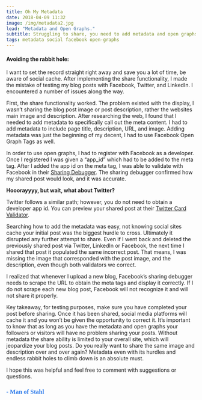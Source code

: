 ```yaml
---
title: Oh My Metadata
date: 2018-04-09 11:32
image: /img/metadata2.jpg
lead: "Metadata and Open Graphs."
subtitle: Struggling to share, you need to add metadata and open graphs.
tags: metadata social facebook open-graphs
---
```


#### Avoiding the rabbit hole:

I want to set the record straight right away and save you a lot of time, be aware of social cache. After implementing the share functionality, I made the mistake of testing my blog posts with Facebook, Twitter, and LinkedIn. I encountered a number of issues along the way.

First, the share functionality worked. The problem existed with the display, I wasn’t sharing the blog post image or post description, rather the websites main image and description. After researching the web, I found that I needed to add metadata to specifically call out the meta content. I had to add metadata to include page title, description, URL, and image. Adding metadata was just the beginning of my decent, I had to use Facebook Open Graph Tags as well.

In order to use open graphs, I had to register with Facebook as a developer. Once I registered I was given a “app_id” which had to be added to the meta tag. After I added the app id on the meta tag, I was able to validate with Facebook in their [Sharing Debugger](https://developers.facebook.com/tools/debug/). The sharing debugger confirmed how my shared post would look, and it was accurate.

**Hooorayyyy, but wait, what about Twitter?**

Twitter follows a similar path; however, you do not need to obtain a developer app id. You can preview your shared post at their [Twitter Card Validator](https://cards-dev.twitter.com/validator).

Searching how to add the metadata was easy, not knowing social sites cache your initial post was the biggest hurdle to cross. Ultimately it disrupted any further attempt to share. Even if I went back and deleted the previously shared post via Twitter, LinkedIn or Facebook, the next time I shared that post it populated the same incorrect post. That means, I was missing the image that corresponded with the post image, and the description, even though both validators we correct.

I realized that whenever I upload a new blog, Facebook’s sharing debugger needs to scrape the URL to obtain the meta tags and display it correctly. If I do not scrape each new blog post, Facebook will not recognize it and will not share it properly.

Key takeaway, for testing purposes, make sure you have completed your post before sharing. Once it has been shared, social media platforms will cache it and you won’t be given the opportunity to correct it. It’s important to know that as long as you have the metadata and open graphs your followers or visitors will have no problem sharing your posts. Without metadata the share ability is limited to your overall site, which will jeopardize your blog posts. Do you really want to share the same image and description over and over again? Metadata even with its hurdles and endless rabbit holes to climb down is an absolute must.

I hope this was helpful and feel free to comment with suggestions or questions.

### **<span style="color:rgb(50, 126, 235); font-family: 'Bradley Hand';">- Man of Stahl</span>**
